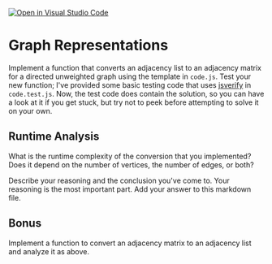 [![Open in Visual Studio Code](https://classroom.github.com/assets/open-in-vscode-718a45dd9cf7e7f842a935f5ebbe5719a5e09af4491e668f4dbf3b35d5cca122.svg)](https://classroom.github.com/online_ide?assignment_repo_id=12338791&assignment_repo_type=AssignmentRepo)
# Graph Representations

Implement a function that converts an adjacency list to an adjacency matrix for
a directed unweighted graph using the template in `code.js`. Test your new
function; I've provided some basic testing code that uses
[jsverify](https://jsverify.github.io/) in `code.test.js`. Now, the test code
does contain the solution, so you can have a look at it if you get stuck, but
try not to peek before attempting to solve it on your own.

## Runtime Analysis

What is the runtime complexity of the conversion that you implemented? Does it
depend on the number of vertices, the number of edges, or both?

Describe your reasoning and the conclusion you've come to. Your reasoning is the
most important part. Add your answer to this markdown file.

## Bonus

Implement a function to convert an adjacency matrix to an adjacency list and
analyze it as above.

